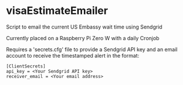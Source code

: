 # visaEstimateEmailer
Script to email the current US Embassy wait time using Sendgrid

Currently placed on a Raspberry Pi Zero W with a daily Cronjob

Requires a 'secrets.cfg' file to provide a Sendgrid API key and an email account to receive the timestamped alert in the format:

```
[ClientSecrets]
api_key = <Your Sendgrid API key>
receiver_email = <Your email address>
```
